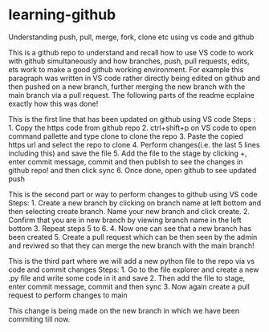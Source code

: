 # learning-github
Understanding push, pull, merge, fork, clone etc using vs code and github

This is a github repo to understand and recall how to use VS code to work with github simultaneously and how branches, push, pull requests, edits, ets work to make a good github working environment. For example this paragraph was written in VS code rather directly being edited on github and then pushed on a new branch, further merging the new branch with the main branch via a pull request. The following parts of the readme ecplaine exactly how this was done!

This is the first line that has been updated on github using VS code
Steps : 1. Copy the https code from github repo
        2. ctrl+shift+p on VS code to open command pallette and type clone to clone the repo
        3. Paste the copied https url and select the repo to clone
        4. Perform changes(i.e. the last 5 lines including this) and save the file
        5. Add the file to the stage by clicking +, enter commit message, commit and then publish to see the changes in github repo! and then click sync
        6. Once done, open github to see updated push 


This is the second part or way to perform changes to github using VS code
Steps: 1. Create a new branch by clicking on branch name at left bottom and then selecting
        create branch. Name your new branch and click create.
       2. Confirm that you are in new branch by viewing branch name in the left bottom
       3. Repeat steps 5 to 6.
       4. Now one can see that a new branch has been created
       5. Create a pull request which can be then seen by the admin and reviwed so that they can merge the new branch with the main branch!

This is the third part where we will add a new python file to the repo via vs code and commit changes
Steps: 1. Go to the file explorer and create a new .py file and write some code in it and save
       2. Then add the file to stage, enter commit message, commit and then sync
       3. Now again create a pull request to perform changes to main
       
This change is being made on the new branch in which we have been commiting till now.
